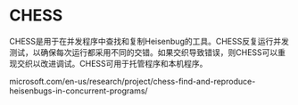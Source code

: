 # CHESS
CHESS是用于在并发程序中查找和复制Heisenbug的工具。CHESS反复运行并发测试，以确保每次运行都采用不同的交错。如果交织导致错误，则CHESS可以重现交织以改进调试。CHESS可用于托管程序和本机程序。





microsoft.com/en-us/research/project/chess-find-and-reproduce-heisenbugs-in-concurrent-programs/









